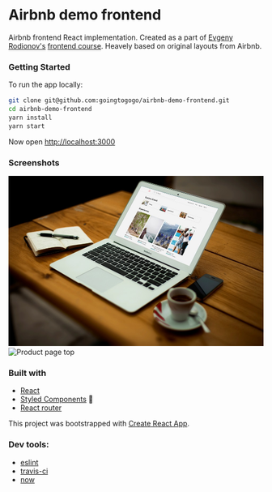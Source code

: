# Airbnb demo frontend


Airbnb frontend React implementation. Created as a part of [Evgeny Rodionov's](https://github.com/evgenyrodionov) [frontend course](https://erodionov.ru/). Heavely based on original layouts from Airbnb.

### Getting Started
To run the app locally:
```sh
git clone git@github.com:goingtogogo/airbnb-demo-frontend.git
cd airbnb-demo-frontend
yarn install
yarn start
```
Now open [http://localhost:3000](http://localhost:3000)

### Screenshots
![Product page top desktop](readme/1.jpg)
![Product page top](readme-screenshots/2.jpg)


### Built with
- [React](https://github.com/facebook/react)
- [Styled Components](https://github.com/styled-components/styled-components) 💅
- [React router](https://github.com/ReactTraining/react-router)

This project was bootstrapped with [Create React App](https://github.com/facebookincubator/create-react-app).

### Dev tools:
- [eslint](https://eslint.org/) 
- [travis-ci](https://travis-ci.org/)
- [now](https://zeit.co/now)

